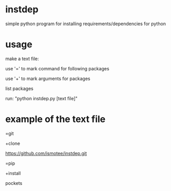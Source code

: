 # instdep
simple python program for installing requirements/dependencies for python

# usage

make a text file:

use '=' to mark command for following packages 

use '+' to mark arguments for packages

list packages

run: "python instdep.py [text file]" 

# example of the text file

=git

+clone

https://github.com/ismotee/instdep.git


=pip

+install

pockets
